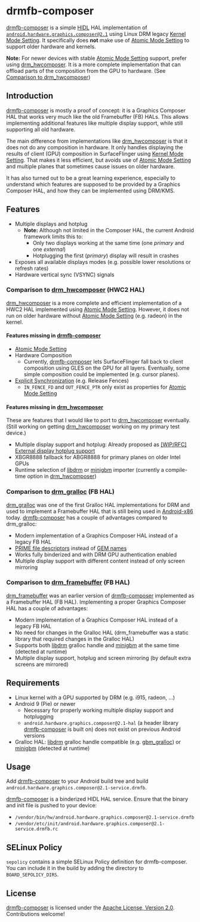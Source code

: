 # drmfb-composer
[drmfb-composer] is a simple [HIDL] HAL implementation of [`android.hardware.graphics.composer@2.1`] using
Linux DRM legacy [Kernel Mode Setting].
It specifically does **not** make use of [Atomic Mode Setting] to support older hardware and kernels.

**Note:** For newer devices with stable [Atomic Mode Setting] support, prefer using [drm_hwcomposer].
It is a more complete implementation that can offload parts of the composition from the GPU to hardware.
(See [Comparison to drm_hwcomposer](#comparison-to-drm_hwcomposer))

## Introduction
[drmfb-composer] is mostly a proof of concept: it is a Graphics Composer HAL that works very much like
the old Framebuffer (FB) HALs. This allows implementing additional features like multiple display support,
while still supporting all old hardware.

The main difference from implementations like [drm_hwcomposer] is that it does not do any composition in hardware.
It only handles displaying the results of client (GPU) composition in SurfaceFlinger using [Kernel Mode Setting].
That makes it less efficient, but avoids use of [Atomic Mode Setting] and multiple planes that sometimes cause issues
on older hardware.

It has also turned out to be a great learning experience, especially to understand which features are supposed
to be provided by a Graphics Composer HAL, and how they can be implemented using DRM/KMS.

## Features
- Multiple displays and hotplug
  - **Note:** Although not limited in the Composer HAL, the current Android framework limits this to:
    - Only two displays working at the same time (one _primary_ and one _external_)
    - Hotplugging the first (_primary_) display will result in crashes
- Exposes all available displays modes (e.g. possible lower resolutions or refresh rates)
- Hardware vertical sync (VSYNC) signals

### Comparison to [drm_hwcomposer] (HWC2 HAL)
[drm_hwcomposer] is a more complete and efficient implementation of a HWC2 HAL implemented using [Atomic Mode Setting].
However, it does not run on older hardware without [Atomic Mode Setting] (e.g. radeon) in the kernel.

#### Features missing in [drmfb-composer]

- [Atomic Mode Setting]
- Hardware Composition
  - Currently, [drmfb-composer] lets SurfaceFlinger fall back to client composition using GLES on the GPU for all layers.
    Eventually, some simple composition could be implemented (e.g. cursor planes).
- [Explicit Synchronization] (e.g. Release Fences)
  - `IN_FENCE_FD` and `OUT_FENCE_PTR` only exist as properties for [Atomic Mode Setting]

#### Features missing in [drm_hwcomposer]
These are features that I would like to port to [drm_hwcomposer] eventually.
(Still working on getting [drm_hwcomposer] working on my primary test device.)

- Multiple display support and hotplug: Already proposed as
  [[WIP/RFC] External display hotplug support](https://gitlab.freedesktop.org/drm-hwcomposer/drm-hwcomposer/merge_requests/27)
- XBGR8888 fallback for ABGR8888 for primary planes on older Intel GPUs
- Runtime selection of [libdrm] or [minigbm] importer (currently a compile-time option in [drm_hwcomposer])

### Comparison to [drm_gralloc] (FB HAL)
[drm_gralloc] was one of the first Gralloc HAL implementations for DRM and used to implement a Framebuffer HAL that is
still being used in [Android-x86] today. [drmfb-composer] has a couple of advantages compared to drm_gralloc:

- Modern implementation of a Graphics Composer HAL instead of a legacy FB HAL
- [PRIME file descriptors] instead of [GEM names]
- Works fully binderized and with DRM GPU authentication enabled
- Multiple display support with different content instead of only screen mirroring

### Comparison to [drm_framebuffer] (FB HAL)
[drm_framebuffer] was an earlier version of [drmfb-composer] implemented as a Framebuffer HAL (FB HAL). Implementing a proper
Graphics Composer HAL has a couple of advantages:

- Modern implementation of a Graphics Composer HAL instead of a legacy FB HAL
- No need for changes in the Gralloc HAL (drm_framebuffer was a static library that required changes in the Gralloc HAL)
- Supports both [libdrm] gralloc handle and [minigbm] at the same time  (detected at runtime)
- Multiple display support, hotplug and screen mirroring (by default extra screens are mirrored)

## Requirements
- Linux kernel with a GPU supported by DRM (e.g. i915, radeon, ...)
- Android 9 (Pie) or newer
  - Necessary for properly working multiple display support and hotplugging
  - `android.hardware.graphics.composer@2.1-hal` (a header library [drmfb-composer] is built on) does not exist on previous
    Android versions
- Gralloc HAL: [libdrm] gralloc handle compatible (e.g. [gbm_gralloc]) or [minigbm] (detected at runtime)

## Usage
Add [drmfb-composer] to your Android build tree and build `android.hardware.graphics.composer@2.1-service.drmfb`.

[drmfb-composer] is a binderized HIDL HAL service. Ensure that the binary and init file is pushed to your device:
  - `/vendor/bin/hw/android.hardware.graphics.composer@2.1-service.drmfb`
  - `/vendor/etc/init/android.hardware.graphics.composer@2.1-service.drmfb.rc`

## SELinux Policy
`sepolicy` contains a simple SELinux Policy definition for drmfb-composer.
You can include it in the build by adding the directory to `BOARD_SEPOLICY_DIRS`.

## License
[drmfb-composer] is licensed under the [Apache License, Version 2.0]. Contributions welcome!

[drmfb-composer]: https://github.com/me176c-dev/drmfb-composer
[HIDL]: https://source.android.com/devices/architecture/hidl
[`android.hardware.graphics.composer@2.1`]: https://source.android.com/devices/graphics/implement-hwc
[Kernel Mode Setting]: https://www.kernel.org/doc/html/latest/gpu/drm-kms.html
[Atomic Mode Setting]: https://www.kernel.org/doc/html/latest/gpu/drm-kms.html#atomic-mode-setting
[Explicit Synchronization]: https://source.android.com/devices/graphics/implement-vsync#hardware_composer_integration
[drm_hwcomposer]: https://gitlab.freedesktop.org/drm-hwcomposer/drm-hwcomposer
[libdrm]: https://gitlab.freedesktop.org/mesa/drm
[gbm_gralloc]: https://github.com/robherring/gbm_gralloc
[minigbm]: https://chromium.googlesource.com/chromiumos/platform/minigbm/
[drm_gralloc]: https://android.googlesource.com/platform/external/drm_gralloc/
[Android-x86]: http://www.android-x86.org
[PRIME file descriptors]: https://www.kernel.org/doc/html/latest/gpu/drm-mm.html#prime-buffer-sharing
[GEM names]: https://www.kernel.org/doc/html/latest/gpu/drm-mm.html#gem-objects-naming
[drm_framebuffer]: https://github.com/lambdadroid/drm_framebuffer
[Apache License, Version 2.0]: https://www.apache.org/licenses/LICENSE-2.0
